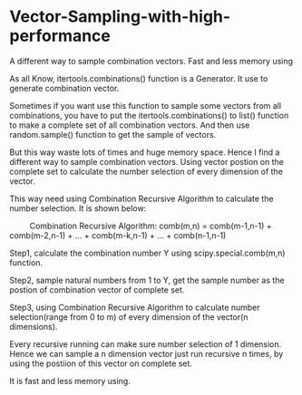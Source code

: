 # Vector-Sampling-with-high-performance
A different way to sample combination vectors. Fast and less memory using

As all Know, itertools.combinations() function is a Generator. It use to generate combination vector. 

Sometimes if you want use this function to sample some vectors from all combinations, you have to put the itertools.combinations() to list() function to make a complete set of all combination vectors. And then use random.sample() function to get the sample of vectors. 

But this way waste lots of times and huge memory space. Hence I find a different way to sample combination vectors. Using vector postion on the complete set to calculate the number selection of every dimension of the vector. 

This way need using Combination Recursive Algorithm to calculate the number selection. It is shown below:

          Combination Recursive Algorithm: comb(m,n) = comb(m-1,n-1) + comb(m-2,n-1) + ... + comb(m-k,n-1) + ... + comb(n-1,n-1)
          
Step1, calculate the combination number Y using scipy.special.comb(m,n) function.

Step2, sample natural numbers from 1 to Y, get the sample number as the postion of combination vector of complete set.

Step3, using Combination Recursive Algorithm to calculate number selection(range from 0 to m) of every dimension of the vector(n dimensions).

Every recursive running can make sure number selection of 1 dimension. Hence we can sample a n dimension vector just run recursive n times, by using the postiion of this vector on complete set. 

It is fast and less memory using.
